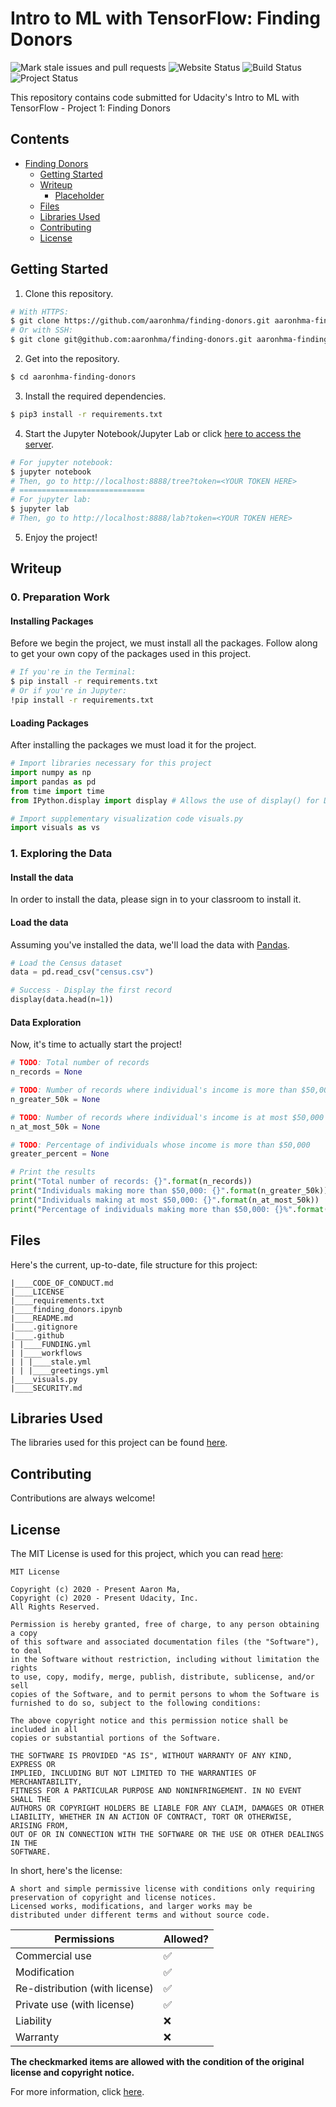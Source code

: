 # Intro to ML with TensorFlow: Finding Donors
![Mark stale issues and pull requests](https://github.com/aaronhma/finding-donors/workflows/Mark%20stale%20issues%20and%20pull%20requests/badge.svg?branch=master)
![Website Status](https://img.shields.io/badge/website-passing-brightgreen)
![Build Status](https://img.shields.io/badge/build-passing-brightgreen)
![Project Status](https://img.shields.io/badge/project-in--review-orange)

This repository contains code submitted for Udacity's Intro to ML with TensorFlow - Project 1: Finding Donors

## Contents
<!-- MarkdownTOC depth=4 -->
- [Finding Donors](https://github.com/aaronhma/finding-donors/)
  - [Getting Started](https://github.com/aaronhma/finding-donors#getting-started)
  - [Writeup](#writeup)
    - [Placeholder](#placeholder)
  - [Files](#files)
  - [Libraries Used](#libraries)
  - [Contributing](#guidelines)
  - [License](#copyright)
<!-- /MarkdownTOC -->

<a name = "setup" />

## Getting Started
1. Clone this repository.
```bash
# With HTTPS:
$ git clone https://github.com/aaronhma/finding-donors.git aaronhma-finding-donors
# Or with SSH:
$ git clone git@github.com:aaronhma/finding-donors.git aaronhma-finding-donors
```
2. Get into the repository.
```bash
$ cd aaronhma-finding-donors
```

3. Install the required dependencies.
```bash
$ pip3 install -r requirements.txt
```

4. Start the Jupyter Notebook/Jupyter Lab or click [here to access the server](http://localhost:8888).
```bash
# For jupyter notebook:
$ jupyter notebook
# Then, go to http://localhost:8888/tree?token=<YOUR TOKEN HERE>
# ============================
# For jupyter lab:
$ jupyter lab
# Then, go to http://localhost:8888/lab?token=<YOUR TOKEN HERE>
```

5. Enjoy the project!

<a name = "writeup" />

## Writeup
### 0. Preparation Work
#### Installing Packages
Before we begin the project, we must install all the packages. Follow along to get your own copy of the packages used in this project.

```bash
# If you're in the Terminal:
$ pip install -r requirements.txt
# Or if you're in Jupyter:
!pip install -r requirements.txt
```

#### Loading Packages
After installing the packages we must load it for the project.

```python
# Import libraries necessary for this project
import numpy as np
import pandas as pd
from time import time
from IPython.display import display # Allows the use of display() for DataFrames

# Import supplementary visualization code visuals.py
import visuals as vs
```

### 1. Exploring the Data
#### Install the data
In order to install the data, please sign in to your classroom to install it.

#### Load the data
Assuming you've installed the data, we'll load the data with [Pandas](pandas.pydata.org).

```python
# Load the Census dataset
data = pd.read_csv("census.csv")

# Success - Display the first record
display(data.head(n=1))
```

#### Data Exploration
Now, it's time to actually start the project!

```python
# TODO: Total number of records
n_records = None

# TODO: Number of records where individual's income is more than $50,000
n_greater_50k = None

# TODO: Number of records where individual's income is at most $50,000
n_at_most_50k = None

# TODO: Percentage of individuals whose income is more than $50,000
greater_percent = None

# Print the results
print("Total number of records: {}".format(n_records))
print("Individuals making more than $50,000: {}".format(n_greater_50k))
print("Individuals making at most $50,000: {}".format(n_at_most_50k))
print("Percentage of individuals making more than $50,000: {}%".format(greater_percent))
```

<a name = "files" />

## Files

Here's the current, up-to-date, file structure for this project:

```
|____CODE_OF_CONDUCT.md
|____LICENSE
|____requirements.txt
|____finding_donors.ipynb
|____README.md
|____.gitignore
|____.github
| |____FUNDING.yml
| |____workflows
| | |____stale.yml
| | |____greetings.yml
|____visuals.py
|____SECURITY.md
```

<a name = "libraries" />

## Libraries Used

The libraries used for this project can be found [here](https://github.com/aaronhma/finding-donors/blob/master/requirements.txt).

<a name = "guidelines" />

## Contributing
Contributions are always welcome!

<a name = "copyright" />

## License
The MIT License is used for this project, which you can read [here](https://github.com/aaronhma/aitnd-momentum-trading/blob/master/LICENSE):

```
MIT License

Copyright (c) 2020 - Present Aaron Ma,
Copyright (c) 2020 - Present Udacity, Inc.
All Rights Reserved.

Permission is hereby granted, free of charge, to any person obtaining a copy
of this software and associated documentation files (the "Software"), to deal
in the Software without restriction, including without limitation the rights
to use, copy, modify, merge, publish, distribute, sublicense, and/or sell
copies of the Software, and to permit persons to whom the Software is
furnished to do so, subject to the following conditions:

The above copyright notice and this permission notice shall be included in all
copies or substantial portions of the Software.

THE SOFTWARE IS PROVIDED "AS IS", WITHOUT WARRANTY OF ANY KIND, EXPRESS OR
IMPLIED, INCLUDING BUT NOT LIMITED TO THE WARRANTIES OF MERCHANTABILITY,
FITNESS FOR A PARTICULAR PURPOSE AND NONINFRINGEMENT. IN NO EVENT SHALL THE
AUTHORS OR COPYRIGHT HOLDERS BE LIABLE FOR ANY CLAIM, DAMAGES OR OTHER
LIABILITY, WHETHER IN AN ACTION OF CONTRACT, TORT OR OTHERWISE, ARISING FROM,
OUT OF OR IN CONNECTION WITH THE SOFTWARE OR THE USE OR OTHER DEALINGS IN THE
SOFTWARE.
```

In short, here's the license:
```
A short and simple permissive license with conditions only requiring
preservation of copyright and license notices.
Licensed works, modifications, and larger works may be
distributed under different terms and without source code.
```

| Permissions                      | Allowed?           |
| -------                          | ------------------ |
| Commercial use                   | :white_check_mark: |
| Modification                     | :white_check_mark: |
| Re-distribution (with license)   | :white_check_mark: |
| Private use (with license)       | :white_check_mark: |
| Liability                        | :x:                |
| Warranty                         | :x:                |

**The checkmarked items are allowed with the condition of the original license and copyright notice.**

For more information, click [here](https://www.copyright.gov/title17/title17.pdf).
